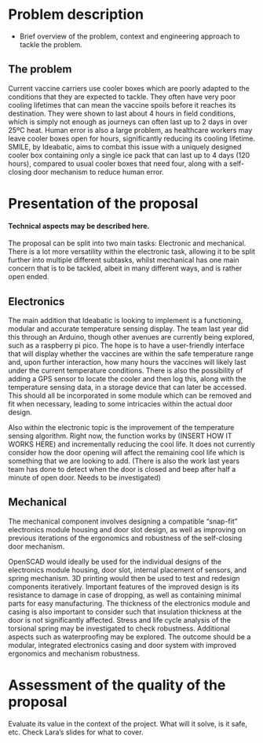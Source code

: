# Problem description

- Brief overview of the problem, context and engineering approach to tackle the problem.

## The problem
Current vaccine carriers use cooler boxes which are poorly adapted to the conditions that they are expected to tackle. They often have very poor cooling lifetimes that can mean the vaccine spoils before it reaches its destination. They were shown to last about 4 hours in field conditions, which is simply not enough as journeys can often last up to 2 days in over 25ºC heat. Human error is also a large problem, as healthcare workers may leave cooler boxes open for hours, significantly reducing its cooling lifetime. SMILE, by Ideabatic, aims to combat this issue with a uniquely designed cooler box containing only a single ice pack that can last up to 4 days (120 hours), compared to usual cooler boxes that need four, along with a self-closing door mechanism to reduce human error.

# Presentation of the proposal

#### Technical aspects may be described here.

The proposal can be split into two main tasks: Electronic and mechanical. There is a lot more versatility within the electronic task, allowing it to be split further into multiple different subtasks, whilst mechanical has one main concern that is to be tackled, albeit in many different ways, and is rather open ended.
## Electronics
The main addition that Ideabatic is looking to implement is a functioning, modular and accurate temperature sensing display. The team last year did this through an Arduino, though other avenues are currently being explored, such as a raspberry pi pico. The hope is to have a user-friendly interface that will display whether the vaccines are within the safe temperature range and, upon further interaction, how many hours the vaccines will likely last under the current temperature conditions. There is also the possibility of adding a GPS sensor to locate the cooler and then log this, along with the temperature sensing data, in a storage device that can later be accessed. This should all be incorporated in some module which can be removed and fit when necessary, leading to some intricacies within the actual door design.


Also within the electronic topic is the improvement of the temperature sensing algorithm. Right now, the function works by (INSERT HOW IT WORKS HERE) and incrementally reducing the cool life. It does not currently consider how the door opening will affect the remaining cool life which is something that we are looking to add. 
(There is also the work last years team has done to detect when the door is closed and beep after half a minute of open door. Needs to be investigated) 

## Mechanical
The mechanical component involves designing a compatible “snap-fit” electronics module housing and door slot design, as well as improving on previous iterations of the ergonomics and robustness of the self-closing door mechanism.


OpenSCAD would ideally be used for the individual designs of the electronics module housing, door slot, internal placement of sensors, and spring mechanism. 3D printing would then be used to test and redesign components iteratively. Important features of the improved design is its resistance to damage in case of dropping, as well as containing minimal parts for easy manufacturing. The thickness of the electronics module and casing is also important to consider such that insulation thickness at the door is not significantly affected. Stress and life cycle analysis of the torsional spring may be investigated to check robustness. Additional aspects such as waterproofing may be explored. The outcome should be a modular, integrated electronics casing and door system with improved ergonomics and mechanism robustness.


# Assessment of the quality of the proposal

Evaluate its value in the context of the project. What will it solve, is it safe, etc. Check Lara’s slides for what to cover.


